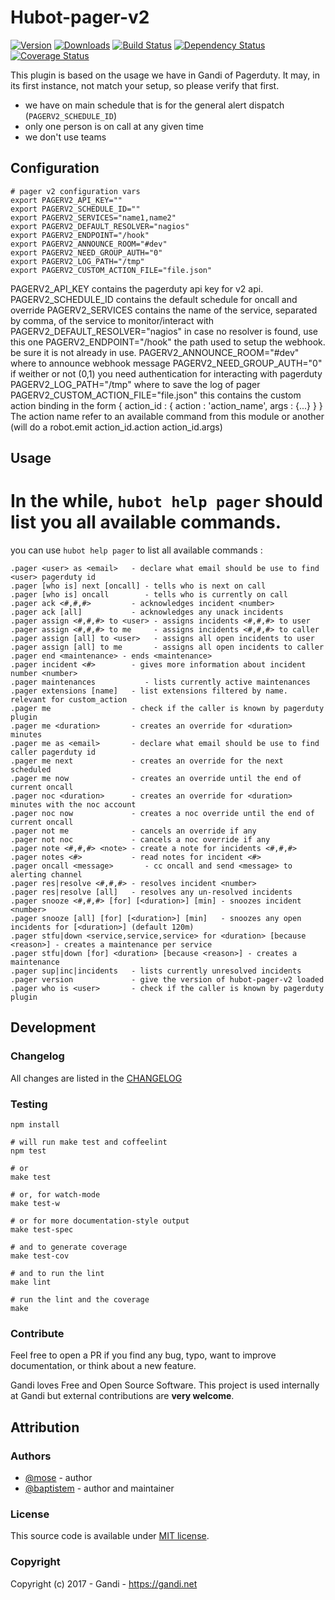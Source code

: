 Hubot-pager-v2
==================

[![Version](https://img.shields.io/npm/v/hubot-pager-v2.svg)](https://www.npmjs.com/package/hubot-pager-v2)
[![Downloads](https://img.shields.io/npm/dt/hubot-pager-v2.svg)](https://www.npmjs.com/package/hubot-pager-v2)
[![Build Status](https://img.shields.io/travis/Gandi/hubot-pager-v2.svg)](https://travis-ci.org/Gandi/hubot-pager-v2)
[![Dependency Status](https://gemnasium.com/Gandi/hubot-pager-v2.svg)](https://gemnasium.com/Gandi/hubot-pager-v2)
[![Coverage Status](http://img.shields.io/codeclimate/coverage/github/Gandi/hubot-pager-v2.svg)](https://codeclimate.com/github/Gandi/hubot-pager-v2/coverage)

This plugin is based on the usage we have in Gandi of Pagerduty. It may, in its first instance, not match your setup, so please verify that first.

- we have on main schedule that is for the general alert dispatch (`PAGERV2_SCHEDULE_ID`)
- only one person is on call at any given time
- we don't use teams

Configuration
---------------

    # pager v2 configuration vars
    export PAGERV2_API_KEY=""
    export PAGERV2_SCHEDULE_ID=""
    export PAGERV2_SERVICES="name1,name2"
    export PAGERV2_DEFAULT_RESOLVER="nagios"
    export PAGERV2_ENDPOINT="/hook"
    export PAGERV2_ANNOUNCE_ROOM="#dev"
    export PAGERV2_NEED_GROUP_AUTH="0"
    export PAGERV2_LOG_PATH="/tmp"
    export PAGERV2_CUSTOM_ACTION_FILE="file.json"


PAGERV2_API_KEY contains the pagerduty api key for v2 api.
PAGERV2_SCHEDULE_ID contains the default schedule for oncall and override
PAGERV2_SERVICES contains the name of the service, separated by comma, of the service to monitor/interact with
PAGERV2_DEFAULT_RESOLVER="nagios" in case no resolver is found, use this one
PAGERV2_ENDPOINT="/hook" the path used to setup the webhook. be sure it is not already in use.
PAGERV2_ANNOUNCE_ROOM="#dev" where to announce webhook message
PAGERV2_NEED_GROUP_AUTH="0" if weither or not (0,1) you need authentication for interacting with pagerduty
PAGERV2_LOG_PATH="/tmp" where to save the log of pager
PAGERV2_CUSTOM_ACTION_FILE="file.json" this contains the custom action binding in the form { action_id : { action : 'action_name', args : {...} } } The action name refer to an available command from this module or another (will do a robot.emit action_id.action action_id.args)



Usage
--------

In the while, `hubot help pager` should list you all available commands.
=======
you can use `hubot help pager` to list all available commands :

    .pager <user> as <email>   - declare what email should be use to find <user> pagerduty id
    .pager [who is] next [oncall] - tells who is next on call
    .pager [who is] oncall        - tells who is currently on call
    .pager ack <#,#,#>         - acknowledges incident <number>
    .pager ack [all]           - acknowledges any unack incidents
    .pager assign <#,#,#> to <user> - assigns incidents <#,#,#> to user
    .pager assign <#,#,#> to me     - assigns incidents <#,#,#> to caller
    .pager assign [all] to <user>   - assigns all open incidents to user
    .pager assign [all] to me       - assigns all open incidents to caller
    .pager end <maintenance> - ends <maintenance>
    .pager incident <#>        - gives more information about incident number <number>
    .pager maintenances           - lists currently active maintenances
    .pager extensions [name]   - list extensions filtered by name. relevant for custom_action
    .pager me                  - check if the caller is known by pagerduty plugin
    .pager me <duration>       - creates an override for <duration> minutes
    .pager me as <email>       - declare what email should be use to find caller pagerduty id
    .pager me next             - creates an override for the next scheduled
    .pager me now              - creates an override until the end of current oncall
    .pager noc <duration>      - creates an override for <duration> minutes with the noc account
    .pager noc now             - creates a noc override until the end of current oncall
    .pager not me              - cancels an override if any
    .pager not noc             - cancels a noc override if any
    .pager note <#,#,#> <note> - create a note for incidents <#,#,#>
    .pager notes <#>           - read notes for incident <#>
    .pager oncall <message>       - cc oncall and send <message> to alerting channel
    .pager res|resolve <#,#,#> - resolves incident <number>
    .pager res|resolve [all]   - resolves any un-resolved incidents
    .pager snooze <#,#,#> [for] [<duration>] [min] - snoozes incident <number>
    .pager snooze [all] [for] [<duration>] [min]   - snoozes any open incidents for [<duration>] (default 120m)
    .pager stfu|down <service,service,service> for <duration> [because <reason>] - creates a maintenance per service
    .pager stfu|down [for] <duration> [because <reason>] - creates a maintenance
    .pager sup|inc|incidents   - lists currently unresolved incidents
    .pager version             - give the version of hubot-pager-v2 loaded
    .pager who is <user>       - check if the caller is known by pagerduty plugin 

Development
--------------

### Changelog

All changes are listed in the [CHANGELOG](CHANGELOG.md)

### Testing

    npm install

    # will run make test and coffeelint
    npm test 
    
    # or
    make test
    
    # or, for watch-mode
    make test-w

    # or for more documentation-style output
    make test-spec

    # and to generate coverage
    make test-cov

    # and to run the lint
    make lint

    # run the lint and the coverage
    make


### Contribute

Feel free to open a PR if you find any bug, typo, want to improve documentation, or think about a new feature. 

Gandi loves Free and Open Source Software. This project is used internally at Gandi but external contributions are **very welcome**. 

Attribution
-----------

### Authors

- [@mose](https://github.com/mose) - author
- [@baptistem](https://github.com/baptistem) - author and maintainer

### License

This source code is available under [MIT license](LICENSE).

### Copyright

Copyright (c) 2017 - Gandi - https://gandi.net
